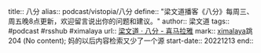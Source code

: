 title:: 八分
alias:: podcast/vistopia/八分
define:: "梁文道播客《八分》每周三、周五晚8点更新，欢迎留言说出你的问题和建议。"
author:: 梁文道
tags:: #podcast #rsshub #ximalaya
url:: [梁文道 · 八分 - 喜马拉雅](https://www.ximalaya.com/album/51101122)
mark:: [ximalaya](https://www.ximalaya.com/album/51101122.xml)跳 204 (No content); 妈的以后内容检索又少了一个源
start-date:: 20221213
end::
